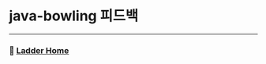 # java-bowling 피드백

---

### :bowling: [Ladder Home](https://github.com/gmlwjd9405/tdd-refactoring-clean-code-8/tree/master/study/java-bowling)
